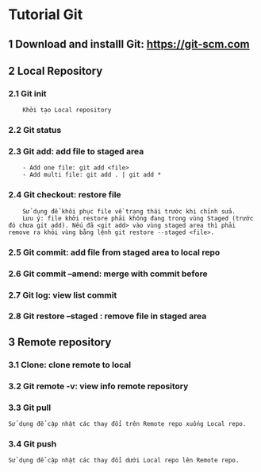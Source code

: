 # Tutorial Git
## 1	Download and installl Git: https://git-scm.com
## 2	Local Repository
### 2.1	Git init
        Khởi tạo Local repository
### 2.2	Git status
### 2.3	Git add: add file to staged area
        - Add one file: git add <file>
        - Add multi file: git add . | git add *
### 2.4	Git checkout: restore file
        Sử dụng để khôi phục file về trạng thái trước khi chỉnh sửa.
        Lưu ý: file khởi restore phải không đang trong vùng Staged (trước đó chưa git add). Nếu đã <git add> vào vùng staged area thì phải remove ra khỏi vùng bằng lệnh git restore --staged <file>.
### 2.5	Git commit: add file from staged area to local repo
### 2.6	Git commit –amend: merge with commit before
### 2.7	Git log: view list commit
### 2.8	Git restore –staged <file>: remove file in staged area
## 3    Remote repository
### 3.1 Clone: clone remote to local
### 3.2 Git remote -v: view info remote repository
### 3.3 Git pull <remote-name> <local-name>
	Sử dụng để cập nhật các thay đổi trên Remote repo xuống Local repo.
### 3.4 Git push <remote-name> <local-name>
	Sử dụng để cập nhật các thay đổi dưới Local repo lên Remote repo.



